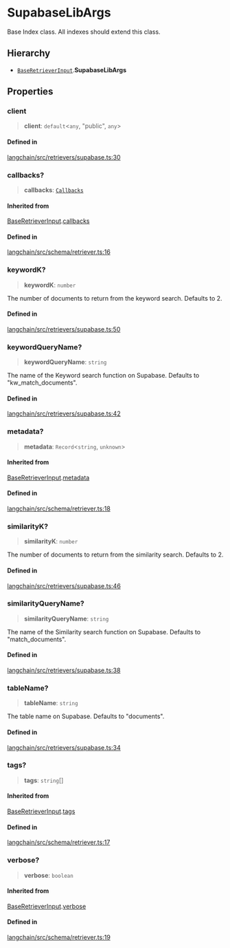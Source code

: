 SupabaseLibArgs
===============

Base Index class. All indexes should extend this class.

Hierarchy[](#hierarchy "Direct link to Hierarchy")
---------------------------------------------------

*   [`BaseRetrieverInput`](/docs/api/schema_retriever/interfaces/BaseRetrieverInput).**SupabaseLibArgs**

Properties[](#properties "Direct link to Properties")
------------------------------------------------------

### client[](#client "Direct link to client")

> **client**: `default`<`any`, "public", `any`\>

#### Defined in[](#defined-in "Direct link to Defined in")

[langchain/src/retrievers/supabase.ts:30](https://github.com/hwchase17/langchainjs/blob/1c1274d/langchain/src/retrievers/supabase.ts#L30)

### callbacks?[](#callbacks "Direct link to callbacks?")

> **callbacks**: [`Callbacks`](/docs/api/callbacks/types/Callbacks)

#### Inherited from[](#inherited-from "Direct link to Inherited from")

[BaseRetrieverInput](/docs/api/schema_retriever/interfaces/BaseRetrieverInput).[callbacks](/docs/api/schema_retriever/interfaces/BaseRetrieverInput#callbacks)

#### Defined in[](#defined-in-1 "Direct link to Defined in")

[langchain/src/schema/retriever.ts:16](https://github.com/hwchase17/langchainjs/blob/1c1274d/langchain/src/schema/retriever.ts#L16)

### keywordK?[](#keywordk "Direct link to keywordK?")

> **keywordK**: `number`

The number of documents to return from the keyword search. Defaults to 2.

#### Defined in[](#defined-in-2 "Direct link to Defined in")

[langchain/src/retrievers/supabase.ts:50](https://github.com/hwchase17/langchainjs/blob/1c1274d/langchain/src/retrievers/supabase.ts#L50)

### keywordQueryName?[](#keywordqueryname "Direct link to keywordQueryName?")

> **keywordQueryName**: `string`

The name of the Keyword search function on Supabase. Defaults to "kw\_match\_documents".

#### Defined in[](#defined-in-3 "Direct link to Defined in")

[langchain/src/retrievers/supabase.ts:42](https://github.com/hwchase17/langchainjs/blob/1c1274d/langchain/src/retrievers/supabase.ts#L42)

### metadata?[](#metadata "Direct link to metadata?")

> **metadata**: `Record`<`string`, `unknown`\>

#### Inherited from[](#inherited-from-1 "Direct link to Inherited from")

[BaseRetrieverInput](/docs/api/schema_retriever/interfaces/BaseRetrieverInput).[metadata](/docs/api/schema_retriever/interfaces/BaseRetrieverInput#metadata)

#### Defined in[](#defined-in-4 "Direct link to Defined in")

[langchain/src/schema/retriever.ts:18](https://github.com/hwchase17/langchainjs/blob/1c1274d/langchain/src/schema/retriever.ts#L18)

### similarityK?[](#similarityk "Direct link to similarityK?")

> **similarityK**: `number`

The number of documents to return from the similarity search. Defaults to 2.

#### Defined in[](#defined-in-5 "Direct link to Defined in")

[langchain/src/retrievers/supabase.ts:46](https://github.com/hwchase17/langchainjs/blob/1c1274d/langchain/src/retrievers/supabase.ts#L46)

### similarityQueryName?[](#similarityqueryname "Direct link to similarityQueryName?")

> **similarityQueryName**: `string`

The name of the Similarity search function on Supabase. Defaults to "match\_documents".

#### Defined in[](#defined-in-6 "Direct link to Defined in")

[langchain/src/retrievers/supabase.ts:38](https://github.com/hwchase17/langchainjs/blob/1c1274d/langchain/src/retrievers/supabase.ts#L38)

### tableName?[](#tablename "Direct link to tableName?")

> **tableName**: `string`

The table name on Supabase. Defaults to "documents".

#### Defined in[](#defined-in-7 "Direct link to Defined in")

[langchain/src/retrievers/supabase.ts:34](https://github.com/hwchase17/langchainjs/blob/1c1274d/langchain/src/retrievers/supabase.ts#L34)

### tags?[](#tags "Direct link to tags?")

> **tags**: `string`\[\]

#### Inherited from[](#inherited-from-2 "Direct link to Inherited from")

[BaseRetrieverInput](/docs/api/schema_retriever/interfaces/BaseRetrieverInput).[tags](/docs/api/schema_retriever/interfaces/BaseRetrieverInput#tags)

#### Defined in[](#defined-in-8 "Direct link to Defined in")

[langchain/src/schema/retriever.ts:17](https://github.com/hwchase17/langchainjs/blob/1c1274d/langchain/src/schema/retriever.ts#L17)

### verbose?[](#verbose "Direct link to verbose?")

> **verbose**: `boolean`

#### Inherited from[](#inherited-from-3 "Direct link to Inherited from")

[BaseRetrieverInput](/docs/api/schema_retriever/interfaces/BaseRetrieverInput).[verbose](/docs/api/schema_retriever/interfaces/BaseRetrieverInput#verbose)

#### Defined in[](#defined-in-9 "Direct link to Defined in")

[langchain/src/schema/retriever.ts:19](https://github.com/hwchase17/langchainjs/blob/1c1274d/langchain/src/schema/retriever.ts#L19)